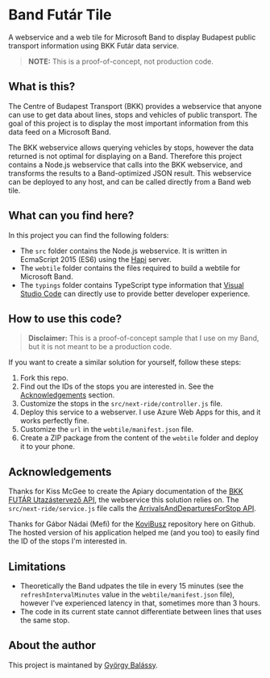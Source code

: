 # Band Futár Tile

A webservice and a web tile for Microsoft Band to display Budapest public transport information using BKK Futár data service.

> **NOTE:** This is a proof-of-concept, not production code.

## What is this?

The Centre of Budapest Transport (BKK) provides a webservice that anyone can use to get data about lines,
stops and vehicles of public transport. The goal of this project is to display the most important information
from this data feed on a Microsoft Band.

The BKK webservice allows querying vehicles by stops, however the data returned is not optimal for displaying
on a Band. Therefore this project contains a Node.js webservice that calls into the BKK webservice, and
transforms the results to a Band-optimized JSON result. This webservice can be deployed to any host, and can
be called directly from a Band web tile.

## What can you find here?

In this project you can find the following folders:

- The `src` folder contains the Node.js webservice. It is written in EcmaScript 2015 (ES6) using the [Hapi](http://hapijs.com) server.
- The `webtile` folder contains the files required to build a webtile for Microsoft Band. 
- The `typings` folder contains TypeScript type information that [Visual Studio Code](https://code.visualstudio.com) 
can directly use to provide better developer experience.

## How to use this code?

> **Disclaimer:** This is a proof-of-concept sample that I use on my Band, but it is not meant to be a production code.

If you want to create a similar solution for yourself, follow these steps:

1. Fork this repo.
2. Find out the IDs of the stops you are interested in. See the [Acknowledgements](#Acknowledgements) section.
3. Customize the stops in the `src/next-ride/controller.js` file.
4. Deploy this service to a webserver. I use Azure Web Apps for this, and it works perfectly fine.
5. Customize the `url` in the `webtile/manifest.json` file.
6. Create a ZIP package from the content of the `webtile` folder and deploy it to your phone.

## Acknowledgements

Thanks for Kiss McGee to create the Apiary documentation of the [BKK FUTÁR Utazástervező API](http://docs.bkkfutar.apiary.io),
the webservice this solution relies on. The `src/next-ride/service.js` file calls the 
[ArrivalsAndDeparturesForStop API](http://docs.bkkfutar.apiary.io/#reference/0/arrivalsanddeparturesforstop/arrivalsanddeparturesforstop).

Thanks for Gábor Nádai (Mefi) for the [KoviBusz](https://github.com/mefiblogger/KoviBusz) repository here on Github. The hosted version 
of his application helped me (and you too) to easily find the ID of the stops I'm interested in.

## Limitations

- Theoretically the Band udpates the tile in every 15 minutes (see the `refreshIntervalMinutes` value in the `webtile/manifest.json` file), 
however I've experienced latency in that, sometimes more than 3 hours.
- The code in its current state cannot differentiate between lines that uses the same stop.

## About the author

This project is maintaned by [György Balássy](http://gyorgybalassy.wordpress.com).
